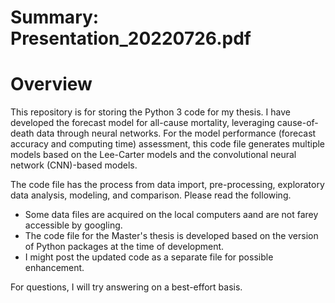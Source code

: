 # Summary: Presentation_20220726.pdf 

# Overview
This repository is for storing the Python 3 code for my thesis. I have developed the forecast model for all-cause mortality, leveraging cause-of-death data through neural networks. For the model performance (forecast accuracy and computing time) assessment, this code file generates multiple models based on the Lee-Carter models and the convolutional neural network (CNN)-based models. 

The code file has the process from data import, pre-processing, exploratory data analysis, modeling, and comparison. Please read the following.
- Some data files are acquired on the local computers aand are not farey accessible by googling.
- The code file for the Master's thesis is developed based on the version of Python packages at the time of development.
- I might post the updated code as a separate file for possible enhancement.

For questions, I will try answering on a best-effort basis.

